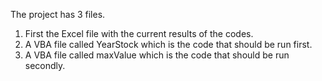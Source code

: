 The project has 3 files.
1. First the Excel file with the current results of the codes.
2. A VBA file called YearStock which is the code that should be run first.
3. A VBA file called maxValue which is the code that should be run secondly.
